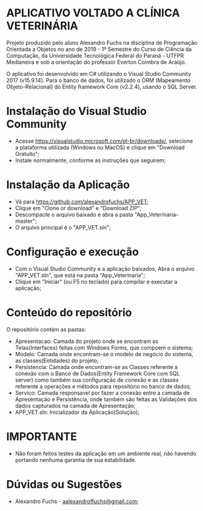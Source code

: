 # APLICATIVO VOLTADO A CLÍNICA VETERINÁRIA

  Projeto produzido pelo aluno Alexandro Fuchs na disciplina de Programação Orientada a Objetos no ano de 2019 - 1º Semestre do Curso de Ciência da Computação, da Universidade Tecnológica Federal do Paraná - UTFPR Medianeira e sob a orientação do professor Everton Coimbra de Araújo.

  O aplicativo foi desenvolvido em C# utilizando o Visual Studio Community 2017 (v15.9.14). Para o banco de dados, foi utilizado o ORM (Mapeamento Objeto-Relacional) do Entity framework Core (v2.2.4), usando o SQL Server.

# Instalação do Visual Studio Community

* Acesse https://visualstudio.microsoft.com/pt-br/downloads/, selecione a plataforma utilizada (Windows ou MacOS) e clique em "Download Gratuito"; 
* Instale normalmente, conforme as instruções que seguirem;

# Instalação da Aplicação

* Vá para https://github.com/alexandrofuchs/APP_VET;
* Clique em "Clone or download" e "Download ZIP";
* Descompacte o arquivo baixado e abra a pasta "App_Veterinaria-master";
* O arquivo principal é o "APP_VET.sln";

# Configuração e execução

* Com o Visual Studio Community e a aplicação baixados, Abra o arquivo "APP_VET.sln", que está na pasta "App_Veterinaria";
* Clique em "Iniciar" (ou F5 no teclado) para compilar e executar a aplicação;

# Conteúdo do repositório
O repositório contém as pastas:

* Apresentacao: Camada do projeto onde se encontram as Telas(Interfaces) feitas com Windows Forms, que compoem o sistema;
* Modelo: Camada onde encontram-se o modelo de negócio do sistema, as classes(Entidades) do projeto;
* Persistencia: Camada onde encontram-se as Classes referente a conexão com o Banco de Dados(Entity Framework Core com SQL server)  como também sua configuração de conexão e as classes referente a operações e métodos para repositório no banco de dados;
* Servico: Camada responsavel por fazer a conexão entre a camada de Apresentação e Persistência, onde também são feitas as Validações dos dados capturados na camada de Apresentação;
* APP_VET.sln: Inicializador da Aplicação(Solução);
# IMPORTANTE
* Não foram feitos testes da aplicação em um ambiente real, não havendo portando nenhuma garantia de sua estabilidade.
# Dúvidas ou Sugestões
* Alexandro Fuchs -  aalexandroffuchs@gmail.com;
